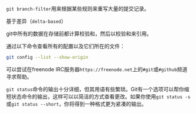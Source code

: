 `git branch-filter`用来根据某些规则来重写大量的提交记录。

基于差异（`delta-based`）

git中所有的数据在存储前都计算校验和，然后以校验和来引用。

通过以下命令查看所有的配置以及它们所在的文件：

```sh
git config --list --show-origin
```

可以尝试在freenode IRC服务器`https://freenode.net`上的`#git`或`#github`频道寻求帮助。

`git status`命令的输出十分详细，但其用语有些繁琐。Git有一个选项可以帮你缩短状态命令的输出，这样可以以简洁的方式查看更改。如果你使用`git status -s`或`git status --short`，你将得到一种格式更为紧凑的输出。